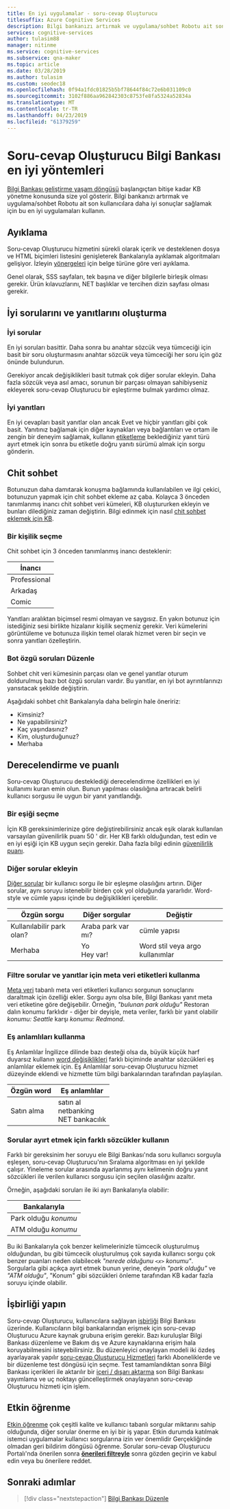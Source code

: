 ```yaml
---
title: En iyi uygulamalar - soru-cevap Oluşturucu
titlesuffix: Azure Cognitive Services
description: Bilgi bankanızı artırmak ve uygulama/sohbet Robotu ait son kullanıcılara daha iyi sonuçlar sağlamak için bu en iyi uygulamaları kullanın.
services: cognitive-services
author: tulasim88
manager: nitinme
ms.service: cognitive-services
ms.subservice: qna-maker
ms.topic: article
ms.date: 03/28/2019
ms.author: tulasim
ms.custom: seodec18
ms.openlocfilehash: 0f94a1fdc01825b5bf78644f84c72e6b031109c0
ms.sourcegitcommit: 3102f886aa962842303c8753fe8fa5324a52834a
ms.translationtype: MT
ms.contentlocale: tr-TR
ms.lasthandoff: 04/23/2019
ms.locfileid: "61379259"
---
```

# <a name="best-practices-of-a-qna-maker-knowledge-base"></a>Soru-cevap Oluşturucu Bilgi Bankası en iyi yöntemleri
[Bilgi Bankası geliştirme yaşam döngüsü](../Concepts/development-lifecycle-knowledge-base.md) başlangıçtan bitişe kadar KB yönetme konusunda size yol gösterir. Bilgi bankanızı artırmak ve uygulama/sohbet Robotu ait son kullanıcılara daha iyi sonuçlar sağlamak için bu en iyi uygulamaları kullanın.

## <a name="extraction"></a>Ayıklama
Soru-cevap Oluşturucu hizmetini sürekli olarak içerik ve desteklenen dosya ve HTML biçimleri listesini genişleterek Bankalarıyla ayıklamak algoritmaları gelişiyor. İzleyin [yönergeleri](../Concepts/data-sources-supported.md) için belge türüne göre veri ayıklama. 

Genel olarak, SSS sayfaları, tek başına ve diğer bilgilerle birleşik olması gerekir. Ürün kılavuzlarını, NET başlıklar ve tercihen dizin sayfası olması gerekir. 

## <a name="creating-good-questions-and-answers"></a>İyi sorularını ve yanıtlarını oluşturma

### <a name="good-questions"></a>İyi sorular

En iyi soruları basittir. Daha sonra bu anahtar sözcük veya tümceciği için basit bir soru oluşturmasını anahtar sözcük veya tümceciği her soru için göz önünde bulundurun. 

Gerekiyor ancak değişiklikleri basit tutmak çok diğer sorular ekleyin. Daha fazla sözcük veya asıl amacı, sorunun bir parçası olmayan sahibiyseniz ekleyerek soru-cevap Oluşturucu bir eşleştirme bulmak yardımcı olmaz. 

### <a name="good-answers"></a>İyi yanıtları

En iyi cevapları basit yanıtlar olan ancak Evet ve hiçbir yanıtları gibi çok basit. Yanıtınız bağlamak için diğer kaynakları veya bağlantıları ve ortam ile zengin bir deneyim sağlamak, kullanın [etiketleme](../how-to/metadata-generateanswer-usage.md) beklediğiniz yanıt türü ayırt etmek için sonra bu etiketle doğru yanıtı sürümü almak için sorgu gönderin.

## <a name="chit-chat"></a>Chit sohbet
Botunuzun daha damıtarak konuşma bağlamında kullanılabilen ve ilgi çekici, botunuzun yapmak için chit sohbet ekleme az çaba. Kolayca 3 önceden tanımlanmış inancı chit sohbet veri kümeleri, KB oluştururken ekleyin ve bunları dilediğiniz zaman değiştirin. Bilgi edinmek için nasıl [chit sohbet eklemek için KB](../How-To/chit-chat-knowledge-base.md). 

### <a name="choosing-a-personality"></a>Bir kişilik seçme
Chit sohbet için 3 önceden tanımlanmış inancı desteklenir: 

|İnancı|
|--|
|Professional|
|Arkadaş|
|Comic|

Yanıtları aralıktan biçimsel resmi olmayan ve saygısız. En yakın botunuz için istediğiniz sesi birlikte hizalanır kişilik seçmeniz gerekir. Veri kümelerini görüntüleme ve botunuza ilişkin temel olarak hizmet veren bir seçin ve sonra yanıtları özelleştirin. 

### <a name="edit-bot-specific-questions"></a>Bot özgü soruları Düzenle
Sohbet chit veri kümesinin parçası olan ve genel yanıtlar oturum doldurulmuş bazı bot özgü soruları vardır. Bu yanıtlar, en iyi bot ayrıntılarınızı yansıtacak şekilde değiştirin. 

Aşağıdaki sohbet chit Bankalarıyla daha belirgin hale öneririz:

* Kimsiniz?
* Ne yapabilirsiniz?
* Kaç yaşındasınız?
* Kim, oluşturduğunuz?
* Merhaba
   

## <a name="rankingscoring"></a>Derecelendirme ve puanlı
Soru-cevap Oluşturucu desteklediği derecelendirme özellikleri en iyi kullanımı kuran emin olun. Bunun yapılması olasılığına artıracak belirli kullanıcı sorgusu ile uygun bir yanıt yanıtlandığı.

### <a name="choosing-a-threshold"></a>Bir eşiği seçme
İçin KB gereksinimlerinize göre değiştirebilirsiniz ancak eşik olarak kullanılan varsayılan güvenilirlik puanı 50 ' dir. Her KB farklı olduğundan, test edin ve en iyi eşiği için KB uygun seçin gerekir. Daha fazla bilgi edinin [güvenilirlik puanı](../Concepts/confidence-score.md). 

### <a name="add-alternate-questions"></a>Diğer sorular ekleyin
[Diğer sorular](../How-To/edit-knowledge-base.md) bir kullanıcı sorgu ile bir eşleşme olasılığını artırın. Diğer sorular, aynı soruyu istenebilir birden çok yol olduğunda yararlıdır. Word-style ve cümle yapısı içinde bu değişiklikleri içerebilir.

|Özgün sorgu|Diğer sorgular|Değiştir| 
|--|--|--|
|Kullanılabilir park olan?|Araba park var mı?|cümle yapısı|
 |Merhaba|Yo<br>Hey var!|Word stil veya argo kullanımlar|

<a name="use-metadata-filters"></a>

### <a name="use-metadata-tags-to-filter-questions-and-answers"></a>Filtre sorular ve yanıtlar için meta veri etiketleri kullanma

[Meta veri](../How-To/edit-knowledge-base.md) tabanlı meta veri etiketleri kullanıcı sorgunun sonuçlarını daraltmak için özelliği ekler. Sorgu aynı olsa bile, Bilgi Bankası yanıt meta veri etiketine göre değişebilir. Örneğin, *"bulunan park olduğu"* Restoran dalın konumu farklıdır - diğer bir deyişle, meta veriler, farklı bir yanıt olabilir *konumu: Seattle* karşı *konumu: Redmond*.

### <a name="use-synonyms"></a>Eş anlamlıları kullanma
Eş Anlamlılar İngilizce dilinde bazı desteği olsa da, büyük küçük harf duyarsız kullanın [word değişiklikleri](https://westus.dev.cognitive.microsoft.com/docs/services/5a93fcf85b4ccd136866eb37/operations/5ac266295b4ccd1554da75fd) farklı biçiminde anahtar sözcükleri eş anlamlılar eklemek için. Eş Anlamlılar soru-cevap Oluşturucu hizmet düzeyinde eklendi ve hizmette tüm bilgi bankalarından tarafından paylaşılan.

|Özgün word|Eş anlamlılar|
|--|--|
|Satın alma|satın al<br>netbanking<br>NET bankacılık|

### <a name="use-distinct-words-to-differentiate-questions"></a>Sorular ayırt etmek için farklı sözcükler kullanın
Farklı bir gereksinim her soruyu ele Bilgi Bankası'nda soru kullanıcı sorguyla eşleşen, soru-cevap Oluşturucu'nın Sıralama algoritması en iyi şekilde çalışır. Yineleme sorular arasında ayarlanmış aynı kelimenin doğru yanıt sözcükleri ile verilen kullanıcı sorgusu için seçilen olasılığını azaltır. 

Örneğin, aşağıdaki soruları ile iki ayrı Bankalarıyla olabilir:

|Bankalarıyla|
|--|
|Park olduğu *konumu*|
|ATM olduğu *konumu*|

Bu iki Bankalarıyla çok benzer kelimelerinizle tümcecik oluşturulmuş olduğundan, bu gibi tümcecik oluşturulmuş çok sayıda kullanıcı sorgu çok benzer puanları neden olabilecek *"nerede olduğunu `<x>` konumu"*. Sorgularla gibi açıkça ayırt etmek bunun yerine, deneyin *"park olduğu"* ve *"ATM olduğu"*, "Konum" gibi sözcükleri önleme tarafından KB kadar fazla soruyu içinde olabilir. 

## <a name="collaborate"></a>İşbirliği yapın
Soru-cevap Oluşturucu, kullanıcılara sağlayan [işbirliği](../How-to/collaborate-knowledge-base.md) Bilgi Bankası üzerinde. Kullanıcıların bilgi bankalarından erişmek için soru-cevap Oluşturucu Azure kaynak grubuna erişim gerekir. Bazı kuruluşlar Bilgi Bankası düzenleme ve Bakım dış ve Azure kaynaklarına erişim hala koruyabilmesini isteyebilirsiniz. Bu düzenleyici onaylayan modeli iki özdeş ayarlayarak yapılır [soru-cevap Oluşturucu Hizmetleri](../How-to/set-up-qnamaker-service-azure.md) farklı Aboneliklerde ve bir düzenleme test döngüsü için seçme. Test tamamlandıktan sonra Bilgi Bankası içerikleri ile aktarılır bir [içeri / dışarı aktarma](../Tutorials/migrate-knowledge-base.md) son Bilgi Bankası yayımlama ve uç noktayı güncelleştirmek onaylayanın soru-cevap Oluşturucu hizmeti için işlem.

## <a name="active-learning"></a>Etkin öğrenme

[Etkin öğrenme](../How-to/improve-knowledge-base.md) çok çeşitli kalite ve kullanıcı tabanlı sorgular miktarını sahip olduğunda, diğer sorular önerme en iyi bir iş yapar. Etkin durumda katılmak istemci uygulamalar kullanıcı sorgularına izin ver önemlidir Gerçekliğinde olmadan geri bildirim döngüsü öğrenme. Sorular soru-cevap Oluşturucu Portalı'nda önerilen sonra **[önerileri filtreyle](../How-To/improve-knowledge-base.md#add-active-learning-suggestion-to-knowledge-base)** sonra gözden geçirin ve kabul edin veya bu önerilere reddet. 

## <a name="next-steps"></a>Sonraki adımlar

> [!div class="nextstepaction"]
> [Bilgi Bankası Düzenle](../How-to/edit-knowledge-base.md)
